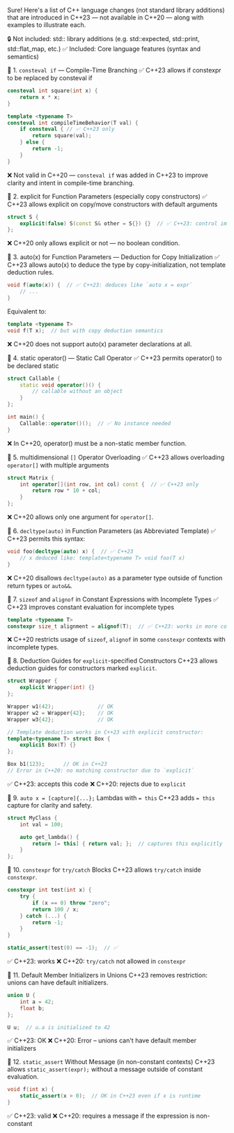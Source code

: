 Sure! Here's a list of C++ language changes (not standard library additions) that are introduced in C++23 — not available in C++20 — along with examples to illustrate each.

🔒 Not included: std:: library additions (e.g. std::expected, std::print, std::flat_map, etc.)
✅ Included: Core language features (syntax and semantics)

🧩 1. `consteval if` — Compile-Time Branching
✅ C++23 allows if constexpr to be replaced by consteval if
```cpp
consteval int square(int x) {
    return x * x;
}

template <typename T>
consteval int compileTimeBehavior(T val) {
    if consteval { // ✅ C++23 only
        return square(val);
    } else {
        return -1;
    }
}
```
❌ Not valid in C++20 — `consteval if` was added in C++23 to improve clarity and intent in compile-time branching.

🧩 2. explicit for Function Parameters (especially copy constructors)
✅ C++23 allows explicit on copy/move constructors with default arguments
```cpp
struct S {
    explicit(false) S(const S& other = S{}) {}  // ✅ C++23: control implicitness with `explicit(bool)`
};
```
❌ C++20 only allows explicit or not — no boolean condition.

🧩 3. auto(x) for Function Parameters — Deduction for Copy Initialization
✅ C++23 allows auto(x) to deduce the type by copy-initialization, not template deduction rules.
```cpp
void f(auto(x)) {  // ✅ C++23: deduces like `auto x = expr`
    // ...
}
```
Equivalent to:
```cpp
template <typename T>
void f(T x);  // but with copy deduction semantics
```
❌ C++20 does not support auto(x) parameter declarations at all.

🧩 4. static operator() — Static Call Operator
✅ C++23 permits operator() to be declared static
```cpp
struct Callable {
    static void operator()() {
        // callable without an object
    }
};

int main() {
    Callable::operator()();  // ✅ No instance needed
}
```
❌ In C++20, operator() must be a non-static member function.

🧩 5. multidimensional `[]` Operator Overloading
✅ C++23 allows overloading `operator[]` with multiple arguments
```cpp
struct Matrix {
    int operator[](int row, int col) const {  // ✅ C++23 only
        return row * 10 + col;
    }
};
```
❌ C++20 allows only one argument for `operator[]`.

🧩 6. `decltype(auto)` in Function Parameters (as Abbreviated Template)
✅ C++23 permits this syntax:
```cpp
void foo(decltype(auto) x) {  // ✅ C++23
    // x deduced like: template<typename T> void foo(T x)
}
```
❌ C++20 disallows `decltype(auto)` as a parameter type outside of function return types or `auto&&`.

🧩 7. `sizeof` and `alignof` in Constant Expressions with Incomplete Types
✅ C++23 improves constant evaluation for incomplete types
```cpp
template <typename T>
constexpr size_t alignment = alignof(T);  // ✅ C++23: works in more contexts even if T is incomplete
```
❌ C++20 restricts usage of `sizeof`, `alignof` in some `constexpr` contexts with incomplete types.

🧩 8. Deduction Guides for `explicit`-specified Constructors
C++23 allows deduction guides for constructors marked `explicit`.
```cpp
struct Wrapper {
    explicit Wrapper(int) {}
};

Wrapper w1(42);              // OK
Wrapper w2 = Wrapper{42};    // OK
Wrapper w3{42};              // OK

// Template deduction works in C++23 with explicit constructor:
template<typename T> struct Box {
    explicit Box(T) {}
};

Box b1(123);      // OK in C++23
// Error in C++20: no matching constructor due to `explicit`
```
✅ C++23: accepts this code
❌ C++20: rejects due to `explicit`

🧩 9. `auto x = [capture]{...};` Lambdas with `= this`
C++23 adds `= this` capture for clarity and safety.
```cpp
struct MyClass {
    int val = 100;

    auto get_lambda() {
        return [= this] { return val; };  // captures this explicitly
    }
};
```

🧩 10. `constexpr` for `try/catch` Blocks
C++23 allows `try/catch` inside `constexpr`.
```cpp
constexpr int test(int x) {
    try {
        if (x == 0) throw "zero";
        return 100 / x;
    } catch (...) {
        return -1;
    }
}

static_assert(test(0) == -1);  // ✅
```
✅ C++23: works
❌ C++20: `try/catch` not allowed in `constexpr`

🧩 11. Default Member Initializers in Unions
C++23 removes restriction: unions can have default initializers.
```cpp
union U {
    int a = 42;
    float b;
};

U u;  // u.a is initialized to 42
```
✅ C++23: OK
❌ C++20: Error – unions can't have default member initializers

🧩 12. `static_assert` Without Message (in non-constant contexts)
C++23 allows `static_assert(expr);` without a message outside of constant evaluation.
```cpp
void f(int x) {
    static_assert(x > 0);  // OK in C++23 even if x is runtime
}
```
✅ C++23: valid
❌ C++20: requires a message if the expression is non-constant
